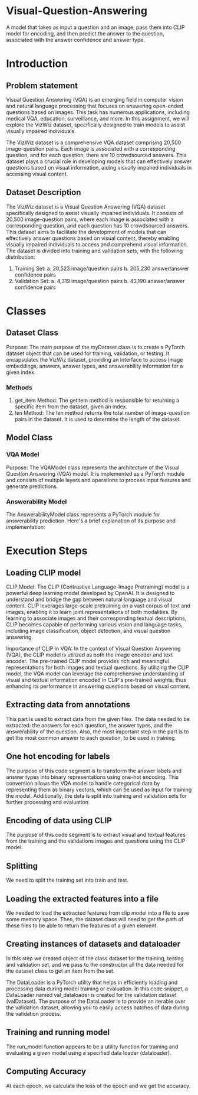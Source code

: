 # Visual-Question-Answering
A model that takes as input a question and an image, pass them into CLIP model for encoding, and then predict the answer to the question, associated with the answer confidence and answer type.
#	Introduction
##	Problem statement
Visual Question Answering (VQA) is an emerging field in computer vision and natural language processing that focuses on answering open-ended questions based on images. This task has numerous applications, including medical VQA, education, surveillance, and more. In this assignment, we will explore the VizWiz dataset, specifically designed to train models to assist visually impaired individuals.

The VizWiz dataset is a comprehensive VQA dataset comprising 20,500 image-question pairs. Each image is associated with a corresponding question, and for each question, there are 10 crowdsourced answers. This dataset plays a crucial role in developing models that can effectively answer questions based on visual information, aiding visually impaired individuals in accessing visual content.
##	Dataset Description
The VizWiz dataset is a Visual Question Answering (VQA) dataset specifically designed to assist visually impaired individuals. It consists of 20,500 image-question pairs, where each image is associated with a corresponding question, and each question has 10 crowdsourced answers. This dataset aims to facilitate the development of models that can effectively answer questions based on visual content, thereby enabling visually impaired individuals to access and comprehend visual information.
The dataset is divided into training and validation sets, with the following distribution:
1. 	Training Set:
a. 	20,523 image/question pairs
b. 	205,230 answer/answer confidence pairs
2. 	Validation Set:
a. 	4,319 image/question pairs
b. 	43,190 answer/answer confidence pairs

#	Classes
##	Dataset Class
Purpose: The main purpose of the myDataset class is to create a PyTorch dataset object that can be used for training, validation, or testing. It encapsulates the VizWiz dataset, providing an interface to access image embeddings, answers, answer types, and answerability information for a given index.

### Methods
1. 	get_item Method: The getitem method is responsible for returning a specific item from the dataset, given an index.
2. 	len Method:	The len method returns the total number of image-question pairs in the dataset. It is used to determine the length of the dataset.

##	Model Class
###	VQA Model
Purpose: The VQAModel class represents the architecture of the Visual Question Answering (VQA) model. It is implemented as a PyTorch module and consists of multiple layers and operations to process input features and generate predictions.
###	Answerability Model
The AnswerabilityModel class represents a PyTorch module for answerability prediction. Here's a brief explanation of its purpose and implementation:

#	Execution Steps
##	Loading CLIP model
CLIP Model: The CLIP (Contrastive Language-Image Pretraining) model is a powerful deep learning model developed by OpenAI. It is designed to understand and bridge the gap between natural language and visual content. CLIP leverages large-scale pretraining on a vast corpus of text and images, enabling it to learn joint representations of both modalities. By learning to associate images and their corresponding textual descriptions, CLIP becomes capable of performing various vision and language tasks, including image classification, object detection, and visual question answering.

Importance of CLIP in VQA: In the context of Visual Question Answering (VQA), the CLIP model is utilized as both the image encoder and text encoder. The pre-trained CLIP model provides rich and meaningful representations for both images and textual questions. By utilizing the CLIP model, the VQA model can leverage the comprehensive understanding of visual and textual information encoded in CLIP's pre-trained weights, thus enhancing its performance in answering questions based on visual content.
##	Extracting data from annotations
This part is used to extract data from the given files. The data needed to be extracted: the answers for each question, the answer types, and the answerability of the question.
Also, the most important step in the part is to get the most common answer to each question, to be used in training.

##	One hot encoding for labels
The purpose of this code segment is to transform the answer labels and answer types into binary representations using one-hot encoding. This conversion allows the VQA model to handle categorical data by representing them as binary vectors, which can be used as input for training the model. Additionally, the data is split into training and validation sets for further processing and evaluation.

##	Encoding of data using CLIP
The purpose of this code segment is to extract visual and textual features from the training and the validations images and questions using the CLIP model. 

##	Splitting
We need to split the training set into train and test. 

##	Loading the extracted features into a file
We needed to load the extracted features from clip model into a file to save some memory space. Then, the dataset class will need to get the path of these files to be able to return the features of a given element.

##	Creating instances of datasets and dataloader
In this step we created object of the class dataset for the training, testing and validation set, and we pass to the constructor all the data needed for the dataset class to get an item from the set.

The DataLoader is a PyTorch utility that helps in efficiently loading and processing data during model training or evaluation. In this code snippet, a DataLoader named val_dataloader is created for the validation dataset (valDataset).
The purpose of the DataLoader is to provide an iterable over the validation dataset, allowing you to easily access batches of data during the validation process. 

##	Training and running model
The run_model function appears to be a utility function for training and evaluating a given model using a specified data loader (dataloader). 

## Computing Accuracy
At each epoch, we calculate the loss of the epoch and we get the accuracy. 
